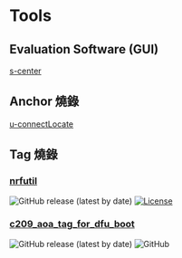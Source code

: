 # Tools
## Evaluation Software (GUI)
[s-center](https://www.u-blox.com/en/product/s-center)

## Anchor 燒錄
[u-connectLocate](https://www.u-blox.com/en/product/u-connectlocate?legacy=Current)

## Tag 燒錄
### [nrfutil](https://github.com/NordicSemiconductor/pc-nrfutil/releases)
![GitHub release (latest by date)](https://img.shields.io/github/v/release/NordicSemiconductor/pc-nrfutil) [![License](https://img.shields.io/pypi/l/nrfutil.svg)](https://pypi.python.org/pypi/nrfutil)

### [c209_aoa_tag_for_dfu_boot](https://github.com/u-blox/c209-aoa-tag/releases)
![GitHub release (latest by date)](https://img.shields.io/github/v/release/u-blox/c209-aoa-tag) ![GitHub](https://img.shields.io/github/license/u-blox/c209-aoa-tag)
